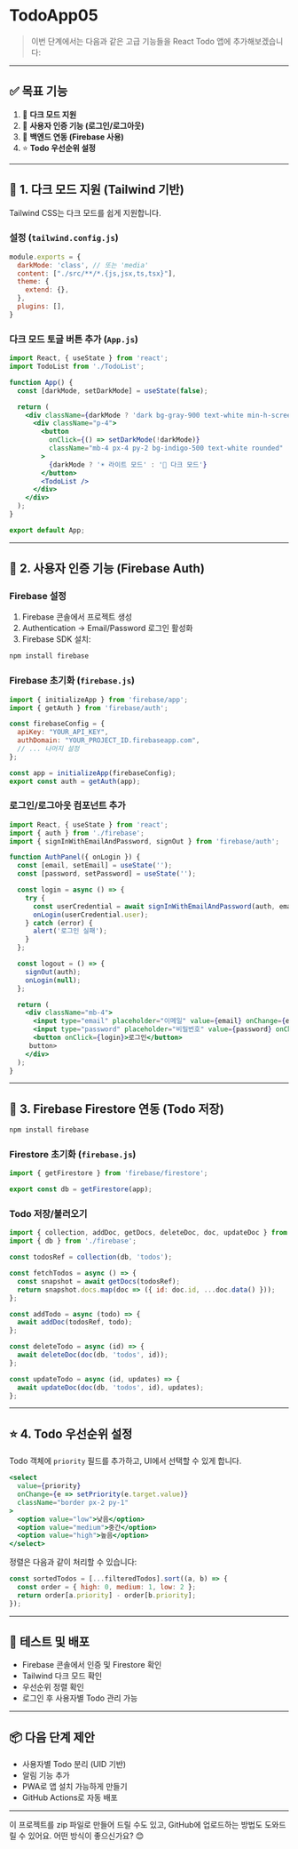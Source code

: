 #  TodoApp05
> 이번 단계에서는 다음과 같은 고급 기능들을 React Todo 앱에 추가해보겠습니다:

---

## ✅ 목표 기능

1. 🌙 **다크 모드 지원**
2. 🔐 **사용자 인증 기능 (로그인/로그아웃)**
3. 🔗 **백엔드 연동 (Firebase 사용)**
4. ⭐ **Todo 우선순위 설정**

---

## 🧱 1. 다크 모드 지원 (Tailwind 기반)

Tailwind CSS는 다크 모드를 쉽게 지원합니다.

### 설정 (`tailwind.config.js`)

```js
module.exports = {
  darkMode: 'class', // 또는 'media'
  content: ["./src/**/*.{js,jsx,ts,tsx}"],
  theme: {
    extend: {},
  },
  plugins: [],
}
```

### 다크 모드 토글 버튼 추가 (`App.js`)

```jsx
import React, { useState } from 'react';
import TodoList from './TodoList';

function App() {
  const [darkMode, setDarkMode] = useState(false);

  return (
    <div className={darkMode ? 'dark bg-gray-900 text-white min-h-screen' : 'bg-gray-100 min-h-screen'}>
      <div className="p-4">
        <button
          onClick={() => setDarkMode(!darkMode)}
          className="mb-4 px-4 py-2 bg-indigo-500 text-white rounded"
        >
          {darkMode ? '☀️ 라이트 모드' : '🌙 다크 모드'}
        </button>
        <TodoList />
      </div>
    </div>
  );
}

export default App;
```

---

## 🔐 2. 사용자 인증 기능 (Firebase Auth)

### Firebase 설정

1. Firebase 콘솔에서 프로젝트 생성
2. Authentication → Email/Password 로그인 활성화
3. Firebase SDK 설치:

```bash
npm install firebase
```

### Firebase 초기화 (`firebase.js`)

```js
import { initializeApp } from 'firebase/app';
import { getAuth } from 'firebase/auth';

const firebaseConfig = {
  apiKey: "YOUR_API_KEY",
  authDomain: "YOUR_PROJECT_ID.firebaseapp.com",
  // ... 나머지 설정
};

const app = initializeApp(firebaseConfig);
export const auth = getAuth(app);
```

### 로그인/로그아웃 컴포넌트 추가

```jsx
import React, { useState } from 'react';
import { auth } from './firebase';
import { signInWithEmailAndPassword, signOut } from 'firebase/auth';

function AuthPanel({ onLogin }) {
  const [email, setEmail] = useState('');
  const [password, setPassword] = useState('');

  const login = async () => {
    try {
      const userCredential = await signInWithEmailAndPassword(auth, email, password);
      onLogin(userCredential.user);
    } catch (error) {
      alert('로그인 실패');
    }
  };

  const logout = () => {
    signOut(auth);
    onLogin(null);
  };

  return (
    <div className="mb-4">
      <input type="email" placeholder="이메일" value={email} onChange={e => setEmail(e.target.value)} />
      <input type="password" placeholder="비밀번호" value={password} onChange={e => setPassword(e.target.value)} />
      <button onClick={login}>로그인</button>
     button>
    </div>
  );
}
```

---

## 🔗 3. Firebase Firestore 연동 (Todo 저장)

```bash
npm install firebase
```

### Firestore 초기화 (`firebase.js`)

```js
import { getFirestore } from 'firebase/firestore';

export const db = getFirestore(app);
```

### Todo 저장/불러오기

```js
import { collection, addDoc, getDocs, deleteDoc, doc, updateDoc } from 'firebase/firestore';
import { db } from './firebase';

const todosRef = collection(db, 'todos');

const fetchTodos = async () => {
  const snapshot = await getDocs(todosRef);
  return snapshot.docs.map(doc => ({ id: doc.id, ...doc.data() }));
};

const addTodo = async (todo) => {
  await addDoc(todosRef, todo);
};

const deleteTodo = async (id) => {
  await deleteDoc(doc(db, 'todos', id));
};

const updateTodo = async (id, updates) => {
  await updateDoc(doc(db, 'todos', id), updates);
};
```

---

## ⭐ 4. Todo 우선순위 설정

Todo 객체에 `priority` 필드를 추가하고, UI에서 선택할 수 있게 합니다.

```jsx
<select
  value={priority}
  onChange={e => setPriority(e.target.value)}
  className="border px-2 py-1"
>
  <option value="low">낮음</option>
  <option value="medium">중간</option>
  <option value="high">높음</option>
</select>
```

정렬은 다음과 같이 처리할 수 있습니다:

```js
const sortedTodos = [...filteredTodos].sort((a, b) => {
  const order = { high: 0, medium: 1, low: 2 };
  return order[a.priority] - order[b.priority];
});
```

---

## 🧪 테스트 및 배포

- Firebase 콘솔에서 인증 및 Firestore 확인
- Tailwind 다크 모드 확인
- 우선순위 정렬 확인
- 로그인 후 사용자별 Todo 관리 가능

---

## 📦 다음 단계 제안

- 사용자별 Todo 분리 (UID 기반)
- 알림 기능 추가
- PWA로 앱 설치 가능하게 만들기
- GitHub Actions로 자동 배포

---

이 프로젝트를 zip 파일로 만들어 드릴 수도 있고, GitHub에 업로드하는 방법도 도와드릴 수 있어요. 어떤 방식이 좋으신가요? 😊
